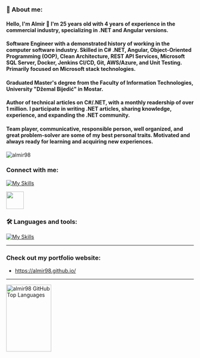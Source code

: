 
### 📜 About me:

#### Hello, I'm Almir 👋 I'm 25 years old with 4 years of experience in the commercial industry, specializing in .NET and Angular versions.
#### Software Engineer with a demonstrated history of working in the computer software industry. Skilled in C# .NET, Angular, Object-Oriented Programming (OOP), Clean Architecture, REST API Services, Microsoft SQL Server, Docker, Jenkins CI/CD, Git, AWS/Azure, and Unit Testing. Primarily focused on Microsoft stack technologies.
#### Graduated Master's degree from the Faculty of Information Technologies, University "Džemal Bijedić"​ in Mostar.
#### Author of technical articles on C#/.NET, with a monthly readership of over 1 million. I participate in writing .NET articles, sharing knowledge, experience, and expanding the .NET community.
#### Team player, communicative, responsible person, well organized, and great problem-solver are some of my best personal traits. Motivated and always ready for learning and acquiring new experiences. 

<p align="left"> <img src="https://komarev.com/ghpvc/?username=almir98&label=Profile%20views&color=0e75b6&style=flat" alt="almir98" /> </p>

### Connect with me:

[![My Skills](https://skillicons.dev/icons?i=linkedin)](https://www.linkedin.com/in/almir-tihak/)

<p>
  <a href="mailto:almir.tihak98@hotmail.com"><img src="https://techcommunity.microsoft.com/t5/image/serverpage/image-id/172206i70472167E79B9D0F/image-size/large?v=v2&px=999" height="47px" width:"47px"/></a>  
</p>

### 🛠️ Languages and tools:

[![My Skills](https://skillicons.dev/icons?i=cs,dotnet,cpp,c,postgres,azure,aws,git,github,docker,jenkins,postman,rabbitmq,redis,html,css,angular,bootstrap,arduino,visualstudio,vscode)](https://skillicons.dev)

---
### Check out my portfolio website:
- https://almir98.github.io/

---
<a href="https://github.com/almir98">
  <img width="49%" height="180em" src="https://github-readme-stats.vercel.app/api/top-langs/?username=almir98&theme=dark&layout=compact" alt="almir98 GitHub Top Languages" />
  
</a>
